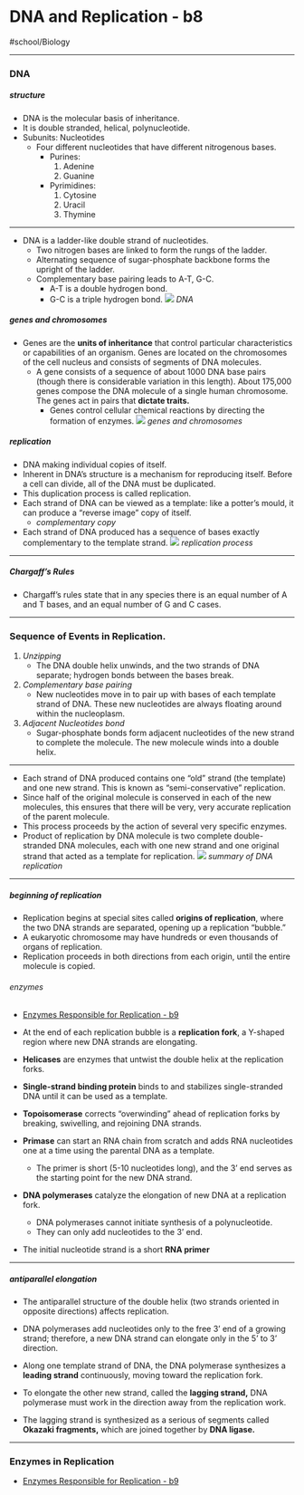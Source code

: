 # DNA and Replication - b8 
#school/Biology
- - - -
### DNA
##### structure
* DNA is the molecular basis of inheritance.
* It is double stranded, helical, polynucleotide.
* Subunits: Nucleotides
	* Four different nucleotides that have different nitrogenous bases.
		* Purines:
			1. Adenine
			2. Guanine
		* Pyrimidines:
			1. Cytosine
			2. Uracil
			3. Thymine
- - - -
* DNA is a ladder-like double strand of nucleotides.
	* Two nitrogen bases are linked to form the rungs of the ladder.
	* Alternating sequence of sugar-phosphate backbone forms the upright of the ladder.
	* Complementary base pairing leads to A-T, G-C.
		* A-T is a double hydrogen bond.
		* G-C is a triple hydrogen bond.
![](DNA%20and%20Replication%20-%20b8/double-stranded-dna_med.jpg)
_DNA_
##### genes and chromosomes
* Genes are the **units of inheritance** that control particular characteristics or capabilities of an organism. Genes are located on the chromosomes of the cell nucleus and consists of segments of DNA molecules.
	* A gene consists of a sequence of about 1000 DNA base pairs (though there is considerable variation in this length). About 175,000 genes compose the DNA molecule of a single human chromosome. The genes act in pairs that **dictate traits.**
		* Genes control cellular chemical reactions by directing the formation of enzymes.
![](DNA%20and%20Replication%20-%20b8/puDVmAVgSBy1dqrzo38g_cellsToDNA.gif)
_genes and chromosomes_
##### replication
* DNA making individual copies of itself.
* Inherent in DNA’s structure is a mechanism for reproducing itself. Before a cell can divide, all of the DNA must be duplicated.
* This duplication process is called replication.
* Each strand of DNA can be viewed as a template: like a potter’s mould, it can produce a “reverse image” copy of itself.
	* _complementary copy_
* Each strand of DNA produced has a sequence of bases exactly complementary to the template strand.
![](DNA%20and%20Replication%20-%20b8/kpQiBwUyI0fZA9ZkK69iFg_b.jpg)
_replication process_
- - - -
##### Chargaff’s Rules
* Chargaff’s rules state that in any species there is an equal number of A and T bases, and an equal number of G and C cases.
- - - -
### Sequence of Events in Replication.
1. _Unzipping_
	* The DNA double helix unwinds, and the two strands of DNA separate; hydrogen bonds between the bases break.
2. _Complementary base pairing_
	* New nucleotides move in to pair up with bases of each template strand of DNA. These new nucleotides are always floating around within the nucleoplasm.
3. _Adjacent Nucleotides bond_
	* Sugar-phosphate bonds form adjacent nucleotides of the new strand to complete the molecule. The new molecule winds into a double helix.
- - - -
* Each strand of DNA produced contains one “old” strand (the template) and one new strand. This is known as “semi-conservative” replication.
* Since half of the original molecule is conserved in each of the new molecules, this ensures that there will be very, very accurate replication of the parent molecule.
* This process proceeds by the action of several very specific enzymes.
* Product of replication by DNA molecule is two complete double-stranded DNA molecules, each with one new strand and one original strand that acted as a template for replication.
![](DNA%20and%20Replication%20-%20b8/replication.v3.jpg)
_summary of DNA replication_
- - - -
##### beginning of replication
* Replication begins at special sites called **origins of replication**, where the two DNA strands are separated, opening up a replication “bubble.”
* A eukaryotic chromosome may have hundreds or even thousands of organs of replication.
* Replication proceeds in both directions from each origin, until the entire molecule is copied.
###### enzymes 
* [Enzymes Responsible for Replication - b9](bear://x-callback-url/open-note?id=69DBB961-B4B1-409F-A3AD-CD33F48E8074-11239-000012E364642E73)
* At the end of each replication bubble is a **replication fork**, a Y-shaped region where new DNA strands are elongating.

* **Helicases** are enzymes that untwist the double helix at the replication forks.

* **Single-strand binding protein** binds to and stabilizes single-stranded DNA until it can be used as a template.

* **Topoisomerase** corrects “overwinding” ahead of replication forks by breaking, swivelling, and rejoining DNA strands.

* **Primase** can start an RNA chain from scratch and adds RNA nucleotides one at a time using the parental DNA as a template.
	* The primer is short (5-10 nucleotides long), and the 3’ end serves as the starting point for the new DNA strand.

* **DNA polymerases** catalyze the elongation of new DNA at a replication fork.
	* DNA polymerases cannot initiate synthesis of a polynucleotide.
	* They can only add nucleotides to the 3’ end.
* The initial nucleotide strand is a short **RNA primer**
- - - -
##### antiparallel elongation
* The antiparallel structure of the double helix (two strands oriented in opposite directions) affects replication.
* DNA polymerases add nucleotides only to the free 3’ end of a growing strand; therefore, a new DNA strand can elongate only in the 5’ to 3’ direction.

* Along one template strand of DNA, the DNA polymerase synthesizes a **leading strand** continuously, moving toward the replication fork.
* To elongate the other new strand, called the **lagging strand,** DNA polymerase must work in the direction away from the replication work.
* The lagging strand is synthesized as a serious of segments called **Okazaki fragments,** which are joined together by **DNA ligase.**
- - - -
### Enzymes in Replication
* [Enzymes Responsible for Replication - b9](bear://x-callback-url/open-note?id=69DBB961-B4B1-409F-A3AD-CD33F48E8074-11239-000012E364642E73)
